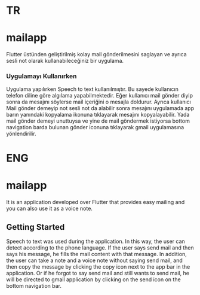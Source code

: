 # TR
# mailapp

Flutter üstünden geliştirilmiş kolay mail gönderilmesini saglayan ve ayrıca sesli not olarak kullanabileceğiniz bir uygulama.

### Uygulamayı Kullanırken

Uygulama yapılırken Speech to text kullanılmıştır. Bu sayede kullanıcın telefon diline göre algılama yapabilmektedir. Eğer kullanıcı mail gönder diyip sonra da mesajını söylerse mail içeriğini o mesajla doldurur. Ayrıca kullanıcı Mail gönder demeyip not sesli not da alabilir sonra mesajını uygulamada app barın yanındaki kopyalama ikonuna tıklayarak mesajını kopyalayabilir. Yada mail gönder demeyi unuttuysa ve yine de mail göndermek istiyorsa bottom navigation barda bulunan gönder iconuna tıklayarak gmail uygulamasına yönlendirilir.


# ENG

# mailapp

It is an application developed over Flutter that provides easy mailing and you can also use it as a voice note.

## Getting Started

Speech to text was used during the application. In this way, the user can detect according to the phone language. If the user says send mail and then says his message, he fills the mail content with that message. In addition, the user can take a note and a voice note without saying send mail, and then copy the message by clicking the copy icon next to the app bar in the application. Or if he forgot to say send mail and still wants to send mail, he will be directed to gmail application by clicking on the send icon on the bottom navigation bar.
